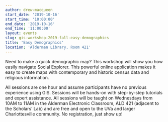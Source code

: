 ```yaml
---
author: drew-macqueen
start_date: '2019-10-16'
start_time: '10:00:00'
end_date: '2019-10-16'
end_time: '11:00:00'
layout: events
slug: gis-workshop-2019-fall-easy-demographics
title: 'Easy Demographics'
location: 'Alderman Library, Room 421'
---
```


Need to make a quick demographic map?  This workshop will show you how easily navigate Social Explorer.  This powerful online application makes it easy to create maps with contemporary and historic census data and religious information.

All sessions are one hour and assume participants have no previous experience using GIS.  Sessions will be hands-on with step-by-step tutorials and expert assistance.  All sessions will be taught on Wednesdays from 10AM to 11AM in the Alderman Electronic Classroom, ALD 421 (adjacent to the Scholars’ Lab) and are free and open to the UVa and larger Charlottesville community.  No registration, just show up!
